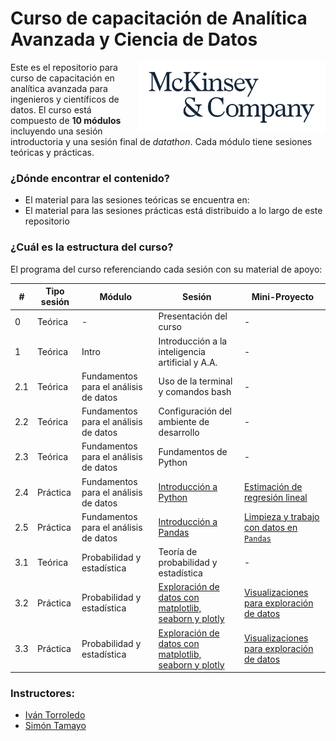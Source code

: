 # Curso de capacitación de Analítica Avanzada y Ciencia de Datos

<p float="right">
  <img src="99-imagenes/mck-logo.png" alt="drawing" width="300" align="right"/>
</p>

Este es el repositorio para curso de capacitación en analítica avanzada para ingenieros y científicos de datos. El curso está compuesto de **10 módulos** incluyendo una sesión introductoria y una sesión final de *datathon*. Cada módulo tiene sesiones teóricas y prácticas.    

### ¿Dónde encontrar el contenido?
  - El material para las sesiones teóricas se encuentra en:
  - El material para las sesiones prácticas está distribuido a lo largo de este repositorio


### ¿Cuál es la estructura del curso?
El programa del curso referenciando cada sesión con su material de apoyo:

| # | Tipo sesión| Módulo | Sesión | Mini-Proyecto|  
|---|---|---|---|---|
|  0 | Teórica | - |Presentación del curso | -  | 
|  1 | Teórica | Intro |Introducción a la inteligencia artificial y A.A. |  -  |
|  2.1 | Teórica |Fundamentos para el análisis de datos |Uso de la terminal y comandos bash | - | 
|  2.2 | Teórica |Fundamentos para el análisis de datos |Configuración del ambiente de desarrollo | -  |
|  2.3 | Teórica |Fundamentos para el análisis de datos |Fundamentos de Python | - | 
|  2.4 | Práctica |Fundamentos para el análisis de datos | [Introducción a Python](https://github.com/Torroledo/codes-capability-building-DS-DE/blob/master/2-notebooks/2.4-Introduccion_a_python.ipynb) | [Estimación de regresión lineal](https://github.com/Torroledo/codes-capability-building-DS-DE/blob/master/3-ejercicios/2.4-Introducción_a_python-ejercicio.ipynb)  |  
|  2.5 | Práctica | Fundamentos para el análisis de datos | [Introducción a Pandas](https://github.com/Torroledo/codes-capability-building-DS-DE/blob/master/2-notebooks/2.5-Introduccion_a_pandas.ipynb) | [Limpieza y trabajo con datos en `Pandas`](https://github.com/Torroledo/codes-capability-building-DS-DE/blob/master/3-ejercicios/2.5-Introduccion_a_pandas-ejercicio.ipynb) |
|  3.1 | Teórica | Probabilidad y estadística | Teoría de probabilidad y estadística | - |
|  3.2 | Práctica | Probabilidad y estadística | [Exploración de datos con matplotlib, seaborn y plotly](https://github.com/Torroledo/codes-capability-building-DS-DE/blob/master/2-notebooks/3.2-3.3-Exploracion_de_datos_con_matplotlib_seaborn_plotly.ipynb) | [Visualizaciones para exploración de datos](https://github.com/Torroledo/codes-capability-building-DS-DE/blob/master/3-ejercicios/3.3-Analisis_descriptivos_ejercicio.ipynb) |
|  3.3 | Práctica | Probabilidad y estadística | [Exploración de datos con matplotlib, seaborn y plotly](https://github.com/Torroledo/codes-capability-building-DS-DE/blob/master/2-notebooks/3.2-3.3-Exploracion_de_datos_con_matplotlib_seaborn_plotly.ipynb) | [Visualizaciones para exploración de datos](https://github.com/Torroledo/codes-capability-building-DS-DE/blob/master/3-ejercicios/3.3-Analisis_descriptivos_ejercicio.ipynb) |

### Instructores:

- [Iván Torroledo](https://github.com/Torroledo)
- [Simón Tamayo](https://github.com/simontamayo)
